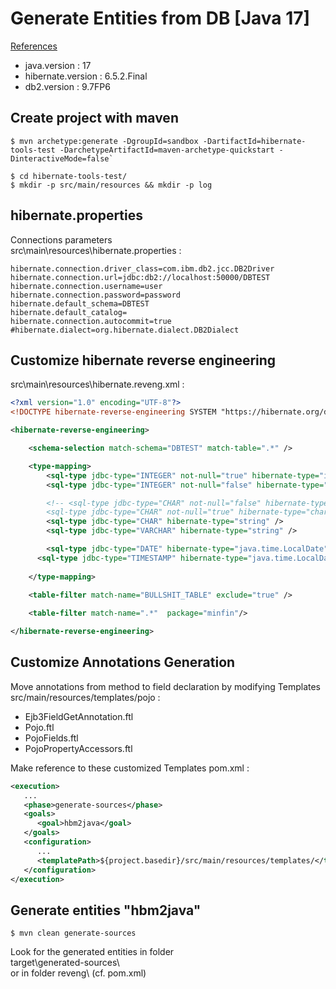 # Generate Entities from DB [Java 17]

[References](https://github.com/hibernate/hibernate-tools/blob/main/maven/docs/5-minute-tutorial.md)  

 - java.version : 17  
 - hibernate.version : 6.5.2.Final  
 - db2.version : 9.7FP6  

## Create project with maven
```shell
$ mvn archetype:generate -DgroupId=sandbox -DartifactId=hibernate-tools-test -DarchetypeArtifactId=maven-archetype-quickstart -DinteractiveMode=false` 

$ cd hibernate-tools-test/
$ mkdir -p src/main/resources && mkdir -p log
```


## hibernate.properties

Connections parameters  
src\main\resources\hibernate.properties :  
```properties
hibernate.connection.driver_class=com.ibm.db2.jcc.DB2Driver
hibernate.connection.url=jdbc:db2://localhost:50000/DBTEST
hibernate.connection.username=user
hibernate.connection.password=password
hibernate.default_schema=DBTEST
hibernate.default_catalog=
hibernate.connection.autocommit=true
#hibernate.dialect=org.hibernate.dialect.DB2Dialect

```

## Customize hibernate reverse engineering   
src\main\resources\hibernate.reveng.xml :
```xml
<?xml version="1.0" encoding="UTF-8"?>
<!DOCTYPE hibernate-reverse-engineering SYSTEM "https://hibernate.org/dtd/hibernate-reverse-engineering-3.0.dtd" >

<hibernate-reverse-engineering>

	<schema-selection match-schema="DBTEST" match-table=".*" />

	<type-mapping>
		<sql-type jdbc-type="INTEGER" not-null="true" hibernate-type="integer" />
		<sql-type jdbc-type="INTEGER" not-null="false" hibernate-type="java.lang.Integer" />

		<!-- <sql-type jdbc-type="CHAR" not-null="false" hibernate-type="java.lang.Character" />
		<sql-type jdbc-type="CHAR" not-null="true" hibernate-type="character" /> -->
		<sql-type jdbc-type="CHAR" hibernate-type="string" />
		<sql-type jdbc-type="VARCHAR" hibernate-type="string" />

		<sql-type jdbc-type="DATE" hibernate-type="java.time.LocalDate"/>
      <sql-type jdbc-type="TIMESTAMP" hibernate-type="java.time.LocalDateTime"/>
		
	</type-mapping>
	
	<table-filter match-name="BULLSHIT_TABLE" exclude="true" />

	<table-filter match-name=".*"  package="minfin"/>

</hibernate-reverse-engineering>

```


## Customize Annotations Generation

Move annotations from method to field declaration by modifying Templates
src/main/resources/templates/pojo :  
  - Ejb3FieldGetAnnotation.ftl  
  - Pojo.ftl  
  - PojoFields.ftl  
  - PojoPropertyAccessors.ftl  

Make reference to these customized Templates 
pom.xml :  
```xml
<execution>
   ...
   <phase>generate-sources</phase>
   <goals>
      <goal>hbm2java</goal>
   </goals>
   <configuration>
      ...
      <templatePath>${project.basedir}/src/main/resources/templates/</templatePath>
   </configuration>
</execution>
```

## Generate entities "hbm2java"  
`$ mvn clean generate-sources`  

Look for the generated entities in folder  
target\generated-sources\  
or in folder reveng\ (cf. pom.xml)  


